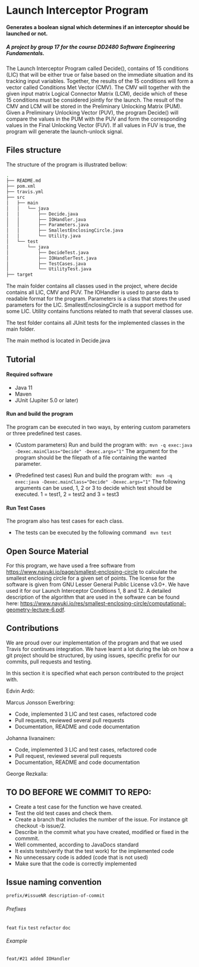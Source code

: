 # Launch Interceptor Program
#### Generates a boolean signal which determines if an interceptor should be launched or not.

##### A project by group 17 for the course DD2480 Software Engineering Fundamentals.

The Launch Interceptor Program called Decide(), contains of 15 conditions (LIC) that will be either true or false based on the immediate situation and its tracking input variables. Together, the results of the 15 conditions will form a vector called Conditions Met Vector (CMV). The CMV will together with the given input matrix Logical Connector Matrix (LCM), decide which of these 15 conditions must be considered jointly for the launch. The result of the CMV and LCM will be stored in the Preliminary Unlocking Matrix (PUM). Given a Preliminary Unlocking Vector (PUV), the program Decide() will compare the values in the PUM with the PUV and form the corresponding values in the Final Unlocking Vector (FUV). If all values in FUV is true, the program will generate the launch-unlock signal.

## Files structure
The structure of the program is illustrated bellow:
```bash
.
├── README.md
├── pom.xml
├── travis.yml
├── src
│   ├── main
│   │   └── java
│   │       ├── Decide.java
│   │       ├── IOHandler.java
│   │       ├── Parameters.java
│   │       ├── SmallestEnclosingCircle.java
│   │       └── Utility.java
│   └── test
│       └── java
│           ├── DecideTest.java
│           ├── IOHandlerTest.java
│           ├── TestCases.java
│           └── UtilityTest.java
├── target
```
The main folder contains all classes used in the project, where decide contains all LIC, CMV and PUV. The IOHandler is used to parse data
to readable format for the program. Parameters is a class that stores the used parameters for the LIC. SmallestEnclosingCircle is a support
method for some LIC. Utility contains functions related to math that several classes use.

The test folder contains all JUnit tests for the implemented classes in the main folder.

The main method is located in Decide.java 
## Tutorial
#### Required software
* Java 11
* Maven
* JUnit (Jupiter 5.0 or later)

#### Run and build the program
The program can be executed in two ways, by entering custom parameters or three predefined test cases.
* (Custom parameters) Run and build the program with:` mvn -q exec:java -Dexec.mainClass="Decide" -Dexec.args="1"`
The argument for the program should be the filepath of a file containing the wanted parameter.

* (Predefined test cases) Run and build the program with:
` mvn -q exec:java -Dexec.mainClass="Decide" -Dexec.args="1"` The following arguments
can be used, 1, 2 or 3 to decide which test should be executed. 1 = test1, 2 = test2 and 3 = test3

#### Run Test Cases
The program also has test cases for each class.
* The tests can be executed by the following command ` mvn test`

## Open Source Material
For this program, we have used a free software from https://www.nayuki.io/page/smallest-enclosing-circle to calculate the smallest enclosing circle for a given set of points. The license for the software is given from GNU Lesser General Public License v3.0+. We have used it for our Launch Interceptor Conditions 1, 8 and 12. A detailed description of the algorithm that are used in the software can be found here: https://www.nayuki.io/res/smallest-enclosing-circle/computational-geometry-lecture-6.pdf.

## Contributions
We are proud over our implementation of the program and that we used Travis for continues integration. We have learnt a lot during the lab on how a git project should be structured, by using issues, specific prefix for our commits, pull requests and testing.

In this section it is specified what each person contributed to the project with.

Edvin Ardö:


Marcus Jonsson Ewerbring:
* Code, implemented 3 LIC and test cases, refactored code
* Pull requests, reviewed several pull requests
* Documentation, README and code documentation

Johanna Iivanainen:
* Code, implemented 3 LIC and test cases, refactored code
* Pull request, reviewed several pull requests
* Documentation, README and code documentation


George Rezkalla:


## TO DO BEFORE WE COMMIT TO REPO:
* Create a test case for the function we have created.
* Test the old test cases and check them.
* Create a branch that includes the number of the issue. For instance git checkout -b issue/2.
* Describe in the commit what you have created, modified or fixed in the commmit.
* Well commented, according to JavaDocs standard
* It exists tests(verify that the test work) for the implemented code
* No unnecessary code is added (code that is not used)
* Make sure that the code is correctly implemented
## Issue naming convention
`prefix/#issueNR description-of-commit`

###### Prefixes
`feat`
`fix`
`test`
`refactor`
`doc`

###### Example
`feat/#21 added IOHandler `
